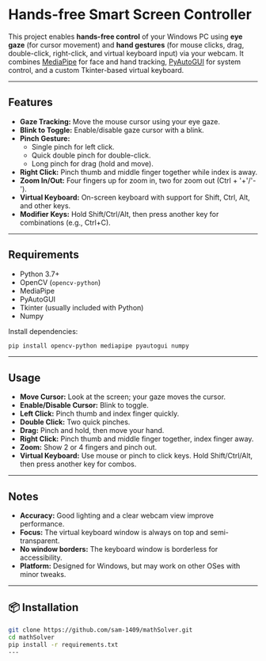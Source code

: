 # Hands-free Smart Screen Controller
This project enables **hands-free control** of your Windows PC using **eye gaze** (for cursor movement) and **hand gestures** (for mouse clicks, drag, double-click, right-click, and virtual keyboard input) via your webcam. It combines [MediaPipe](https://google.github.io/mediapipe/) for face and hand tracking, [PyAutoGUI](https://pyautogui.readthedocs.io/) for system control, and a custom Tkinter-based virtual keyboard.

---

## Features

- **Gaze Tracking:** Move the mouse cursor using your eye gaze.
- **Blink to Toggle:** Enable/disable gaze cursor with a blink.
- **Pinch Gesture:** 
  - Single pinch for left click.
  - Quick double pinch for double-click.
  - Long pinch for drag (hold and move).
- **Right Click:** Pinch thumb and middle finger together while index is away.
- **Zoom In/Out:** Four fingers up for zoom in, two for zoom out (Ctrl + '+'/'-').
- **Virtual Keyboard:** On-screen keyboard with support for Shift, Ctrl, Alt, and other keys.
- **Modifier Keys:** Hold Shift/Ctrl/Alt, then press another key for combinations (e.g., Ctrl+C).

---

## Requirements

- Python 3.7+
- OpenCV (`opencv-python`)
- MediaPipe
- PyAutoGUI
- Tkinter (usually included with Python)
- Numpy

Install dependencies:
```bash
pip install opencv-python mediapipe pyautogui numpy
```

---

## Usage

- **Move Cursor:** Look at the screen; your gaze moves the cursor.
- **Enable/Disable Cursor:** Blink to toggle.
- **Left Click:** Pinch thumb and index finger quickly.
- **Double Click:** Two quick pinches.
- **Drag:** Pinch and hold, then move your hand.
- **Right Click:** Pinch thumb and middle finger together, index finger away.
- **Zoom:** Show 2 or 4 fingers and pinch out.
- **Virtual Keyboard:** Use mouse or pinch to click keys. Hold Shift/Ctrl/Alt, then press another key for combos.

---

## Notes

- **Accuracy:** Good lighting and a clear webcam view improve performance.
- **Focus:** The virtual keyboard window is always on top and semi-transparent.
- **No window borders:** The keyboard window is borderless for accessibility.
- **Platform:** Designed for Windows, but may work on other OSes with minor tweaks.

---

## 📦 Installation

```bash
git clone https://github.com/sam-1409/mathSolver.git
cd mathSolver
pip install -r requirements.txt
---